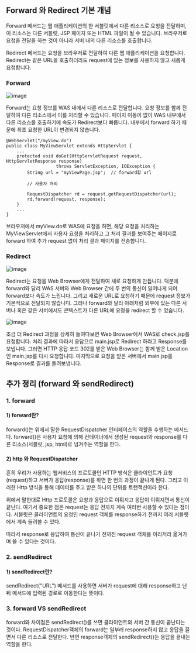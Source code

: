 ## Forward 와 Redirect 기본 개념
Forward 메서드는 웹 애플리케이션의 한 서블릿에서 다른 리소스로 요청을 전달하며, 이 리소스는 다른 서블릿, JSP 페이지 또는 HTML 파일이 될 수 있습니다. 
브라우저로 요청을 전달을 하는 것이 아니라 서버 내의 다른 리소스를 호출합니다.

Redirect 메서드는 요청을 브라우저로 전달하여 다른 웹 애플리케이션을 요청합니다. Redirect는 같은 URL을 호출하더라도 request에 있는 정보를 사용하지 않고 새롭게 요청합니다.

### Forward
![image](https://github.com/dudrnrduddj/OrdinaryWeb/assets/128364199/3da7e14a-c61d-44b1-a59a-eb22f95c00a4)

Forward는 요청 정보를 WAS 내에서 다른 리소스로 전달합니다. 
요청 정보를 함께 전달하여 다른 리소스에서 이를 처리할 수 있습니다. 
페이지 이동이 없이 WAS 내부에서 다른 리소스를 호출하기에 속도가 Redirect보다 빠릅니다. 
내부에서 forward 하기 때문에 최초 요청한 URL이 변경되지 않습니다.

```
@WebServlet("/myView.do")
public class MyViewServlet extends HttpServlet {
    ...
    protected void doGet(HttpServletRequest request, HttpServletResponse response) 
                   throws ServletException, IOException {
        String url = "myViewPage.jsp";  // forward할 url
        
        // 사용자 처리
        
        RequestDispatcher rd = request.getRequestDispatcher(url);
        rd.forward(request, response);
    }
    ...
}
```
브라우저에서 myView.do로 WAS에 요청을 하면, 해당 요청을 처리하는 MyViewServlet에서 사용자 요청을 처리하고 그 처리 결과를 보여주는 페이지로 forward 하여 추가 request 없이 처리 결과 페이지를 전송합니다.


### Redirect
![image](https://github.com/dudrnrduddj/OrdinaryWeb/assets/128364199/ae051ea6-fe19-419a-a527-7a42f110a839)

Redirect는 요청을 Web Browser에게 전달하여 새로 요청하게 만듭니다. 덕분에 forward와 달리 WAS 서버와 Web Browser 간에 두 번의 통신이 일어나게 되어 forward보다 속도가 느립니다. 그리고 새로운 URL로 요청하기 때문에 request 정보가 기본적으로 전달되지 않습니다. 그러나 forward와 달리 아래처럼 외부에 있는 다른 서버나 혹은 같은 서버에서도 콘텍스트가 다른 URL에 요청을 redirect 할 수 있습니다.



![image](https://github.com/dudrnrduddj/OrdinaryWeb/assets/128364199/cef4f969-1757-45b5-a3c3-4f03b67f3d8d)

조금 더 Redirect 과정을 상세히 들여다보면 Web Browser에서 WAS로 check.jsp를 요청합니다.
처리 결과에 따라서 응답으로 main.jsp로 Redirect 하라고 Response를 보냅니다.
그러면 HTTP 응답 코드 302를 받은 Web Browser는 함께 받은 Location인 main.jsp를 다시 요청합니다.
마지막으로 요청을 받은 서버에서 main.jsp를 Response로 결과를 돌려보냅니다.



## 추가 정리 (forward 와 sendRedirect)
### 1. forward
  #### 1) forward란?
  forward()는 위에서 말한 RequestDispatcher 인터페이스의 역할을 수행하는 메서드다.
  forward()은 사용자 요청에 의해 컨테이너에서 생성된 request와 response를 다른 리소스(서블릿, jsp, html)로 넘겨주는 역할을 한다.

  #### 2) http 와 RequestDispatcher
  흔히 우리가 사용하는 웹서비스의 프로토콜인 HTTP 방식은 클라이언트가 요청(request)하고 서버가 응답(response)를 하면 한 번의 과정이 끝나게 된다.
  그리고 이러한 Http 방식을 통해 데이터를 주고 받은 하나의 단위를 트랜잭션이라 한다.

  위에서 말한대로 Http 프로토콜은 요청과 응답으로 이뤄지고 응답이 이뤄지면서 통신이 끝난다.
  여기서 중요한 점은 request는 응답 전까지 계속 여러번 사용할 수 있다는 점이다.
  서블릿은 클라이언트의 요청인 request 객체를 response하기 전까지 여러 서블릿에서 계속 돌려쓸 수 있다.

  따라서 response로 응답하여 통신이 끝나기 전까진 request 객체를 이리저리 옮겨가며 쓸 수 있다는 것이다.

### 2. sendRedirect
  #### 1) sendRedirect란?
  sendRedirect("URL") 메서드를 사용하면 서버가 request에 대해 response하고 난 뒤 메서드에 입력된 경로로 이동한다는 뜻이다.

### 3. forward VS sendRedirect
  forward와 차이점은 sendRedirect()를 쓰면 클라이언트와 서버 간 통신이 끝난다는 것이다.
  RequestDispatcher객체의 forward는 일부러 response하지 않고 응답을 끌면서 다른 리소스로 전달한다.
  반면 response객체의 sendRedirect()는 응답을 끝내는 역할을 한다.
